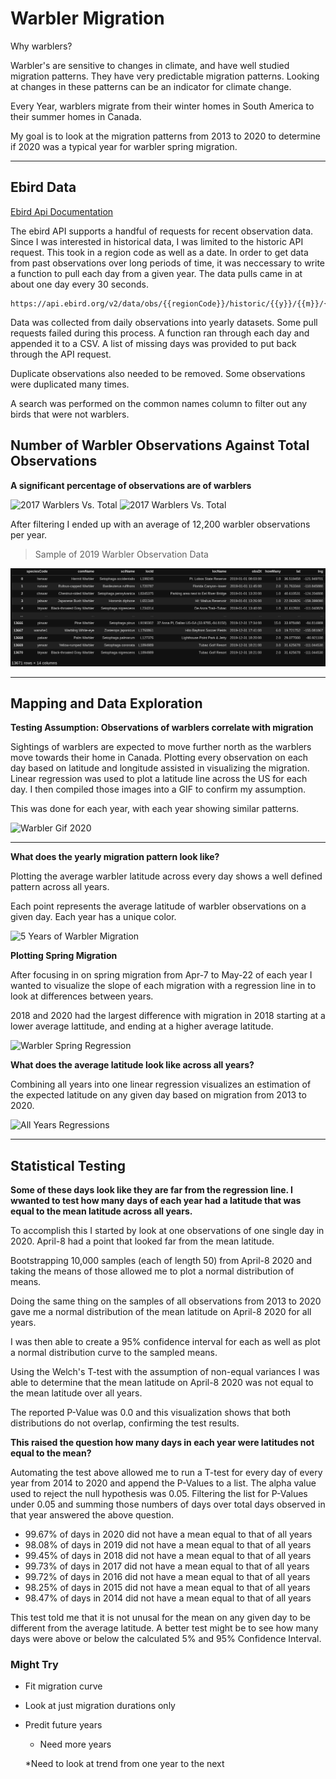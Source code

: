 # Warbler Migration

Why warblers?

Warbler's are sensitive to changes in climate, and have well studied migration patterns. They have very predictable migration patterns. Looking at changes in these patterns can be an indicator for climate change.

Every Year, warblers migrate from their winter homes in South America to their summer homes in Canada. 

My goal is to look at the migration patterns from 2013 to 2020 to determine if 2020 was a typical year for warbler spring migration.
___________

## Ebird Data


[Ebird Api Documentation](https://documenter.getpostman.com/view/664302/S1ENwy59?version=latest)

The ebird API supports a handful of requests for recent observation data. Since I was interested in historical data, I was limited to the historic API request. This took in a region code as well as a date. In order to get data from past observations over long periods of time, it was neccessary to write a function to pull each day from a given year. The data pulls came in at about one day every 30 seconds. 

```
https://api.ebird.org/v2/data/obs/{{regionCode}}/historic/{{y}}/{{m}}/{{d}}
```

Data was collected from daily observations into yearly datasets. Some pull requests failed during this process. A function ran through each day and appended it to a CSV. A list of missing days was provided to put back through the API request. 

Duplicate observations also needed to be removed. Some observations were duplicated many times.

A search was performed on the common names column to filter out any birds that were not warblers.

## Number of Warbler Observations Against Total Observations
**A significant percentage of observations are of warblers**

![2017 Warblers Vs. Total](./graphs/monthly_distribution/2017_warbler_observations.jpg)
![2017 Warblers Vs. Total](./graphs/monthly_distribution/2018_warbler_observations.jpg)

After filtering I ended up with an average of 12,200 warbler observations per year.

>Sample of 2019 Warbler Observation Data

![Dataframe Example](./images/obs_df)
____________________


## Mapping and Data Exploration


**Testing Assumption: Observations of warblers correlate with migration**

Sightings of warblers are expected to move further north as the warblers move towards their home in Canada. Plotting every observation on each day based on latitude and longitude assisted in visualizing the migration. Linear regression was used to plot a latitude line across the US for each day. I then compiled those images into a GIF to confirm my assumption.

This was done for each year, with each year showing similar patterns.

![Warbler Gif 2020](./graphs/2020_migration.gif)

_______________________________

**What does the yearly migration pattern look like?**

Plotting the average warbler latitude across every day shows a well defined pattern across all years. 

Each point represents the average latitude of warbler observations on a given day. Each year has a unique color.

![5 Years of Warbler Migration](./graphs/5_years_boxed.jpg)


**Plotting Spring Migration**

After focusing in on spring migration from Apr-7 to May-22 of each year I wanted to visualize the slope of each migration with a regression line in to look at differences between years. 

2018 and 2020 had the largest difference with migration in 2018 starting at a lower average lattitude, and ending at a higher average latitude.

![Warbler Spring Regression](./graphs/warbler_plots/spring_migrations_fit.jpg)

**What does the average latitude look like across all years?**

Combining all years into one linear regression visualizes an estimation of the expected latitude on any given day based on migration from 2013 to 2020.

![All Years Regressions](./graphs/warbler_plots/all_spring_migrations_fit.jpg)

__________________
## Statistical Testing

**Some of these days look like they are far from the regression line. I wwanted to test how many days of each year had a latitude that was equal to the mean latitude across all years.**

To accomplish this I started by look at one observations of one single day in 2020. April-8 had a point that looked far from the mean latitude.

Bootstrapping 10,000 samples (each of length 50) from April-8 2020 and taking the means of those allowed me to plot a normal distribution of means.

Doing the same thing on the samples of all observations from 2013 to 2020 gave me a normal distribution of the mean latitude on April-8 2020 for all years.

I was then able to create a 95% confidence interval for each as well as plot a normal distribution curve to the sampled means.

Using the Welch's T-test with the assumption of non-equal variances I was able to determine that the mean latitude on April-8 2020 was not equal to the mean latitude over all years. 

The reported P-Value was 0.0 and this visualization shows that both distributions do not overlap, confirming the test results.

**This raised the question how many days in each year were latitudes not equal to the mean?**

Automating the test above allowed me to run a T-test for every day of every year from 2014 to 2020 and append the P-Values to a list. The alpha value used to reject the null hypothesis was 0.05. Filtering the list for P-Values under 0.05 and summing those numbers of days over total days observed in that year answered the above question.

* 99.67% of days in 2020 did not have a mean equal to that of all years
* 98.08% of days in 2019 did not have a mean equal to that of all years
* 99.45% of days in 2018 did not have a mean equal to that of all years
* 99.73% of days in 2017 did not have a mean equal to that of all years
* 99.72% of days in 2016 did not have a mean equal to that of all years
* 98.25% of days in 2015 did not have a mean equal to that of all years
* 98.47% of days in 2014 did not have a mean equal to that of all years

This test told me that it is not unusal for the mean on any given day to be different from the average latitude. A better test might be to see how many days were above or below the calculated 5% and 95% Confidence Interval.

### Might Try

* Fit migration curve

* Look at just migration durations only

* Predit future years 

    * Need more years

    *Need to look at trend from one year to the next

